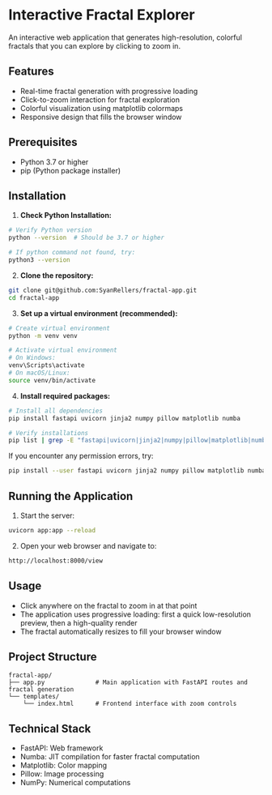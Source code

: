 # Interactive Fractal Explorer

An interactive web application that generates high-resolution, colorful fractals that you can explore by clicking to zoom in.

## Features
- Real-time fractal generation with progressive loading
- Click-to-zoom interaction for fractal exploration
- Colorful visualization using matplotlib colormaps
- Responsive design that fills the browser window

## Prerequisites
- Python 3.7 or higher
- pip (Python package installer)

## Installation

1. **Check Python Installation:**
```bash
# Verify Python version
python --version  # Should be 3.7 or higher

# If python command not found, try:
python3 --version
```

2. **Clone the repository:**
```bash
git clone git@github.com:SyanRellers/fractal-app.git
cd fractal-app
```

3. **Set up a virtual environment (recommended):**
```bash
# Create virtual environment
python -m venv venv

# Activate virtual environment
# On Windows:
venv\Scripts\activate
# On macOS/Linux:
source venv/bin/activate
```

4. **Install required packages:**
```bash
# Install all dependencies
pip install fastapi uvicorn jinja2 numpy pillow matplotlib numba

# Verify installations
pip list | grep -E "fastapi|uvicorn|jinja2|numpy|pillow|matplotlib|numba"
```

If you encounter any permission errors, try:
```bash
pip install --user fastapi uvicorn jinja2 numpy pillow matplotlib numba
```

## Running the Application

1. Start the server:
```bash
uvicorn app:app --reload
```

2. Open your web browser and navigate to:
```bash
http://localhost:8000/view
```

## Usage
- Click anywhere on the fractal to zoom in at that point
- The application uses progressive loading: first a quick low-resolution preview, then a high-quality render
- The fractal automatically resizes to fill your browser window

## Project Structure
```
fractal-app/
├── app.py              # Main application with FastAPI routes and fractal generation
└── templates/
    └── index.html      # Frontend interface with zoom controls
```

## Technical Stack
- FastAPI: Web framework
- Numba: JIT compilation for faster fractal computation
- Matplotlib: Color mapping
- Pillow: Image processing
- NumPy: Numerical computations

